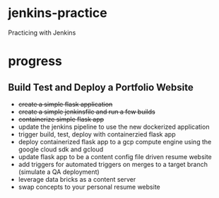 # jenkins-practice
Practicing with Jenkins

# progress
## Build Test and Deploy a Portfolio Website
* ~~create a simple flask application~~
* ~~create a simple jenkinsfile and run a few builds~~
* ~~containerize simple flask app~~
* update the jenkins pipeline to use the new dockerized application
* trigger build, test, deploy with containerzied flask app
* deploy containerized flask app to a gcp compute engine using the google cloud sdk and gcloud
* update flask app to be a content config file driven resume website
* add triggers for automated triggers on merges to a target branch (simulate a QA deployment)
* leverage data bricks as a content server
* swap concepts to your personal resume website 
